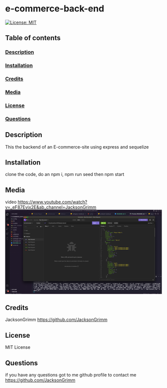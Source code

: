 # e-commerce-back-end

[![License: MIT](https://img.shields.io/badge/License-MIT-yellow.svg)](https://opensource.org/licenses/MIT)

## Table of contents

### [Description](#description)

### [Installation](#installation)

### [Credits](#credits)

### [Media](#media)

### [License](#license)

### [Questions](#questions)

## Description

This the backend of an E-commerce-site using express and sequelize

## Installation

clone the code, do an npm i, npm run seed then npm start

## Media

video
https://www.youtube.com/watch?v=_eF87Evjx2E&ab_channel=JacksonGrimm
![Alt text](./ScreenShot-backend.png)

## Credits

JacksonGrimm
https://github.com/JacksonGrimm

## License

MIT License

## Questions

if you have any questions got to me github profile to contact me
https://github.com/JacksonGrimm
